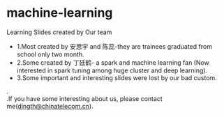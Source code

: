﻿# machine-learning
﻿Learning Slides created by Our team
*	1.Most created by 安思宇 and 陈蕊-they are trainees graduated from school only two month.
*	2.Some created by 丁廷鹤- a spark and machine learning fan (Now interested in spark tuning among huge cluster and deep learning).
*	3.Some important and interesting slides were lost by our bad custom.
	
.	
.If you have some interesting about us, please contact me(dingth@chinatelecom.cn).

